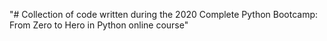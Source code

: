 "# Collection of code written during the 2020 Complete Python Bootcamp: From Zero to Hero in Python online course" 
